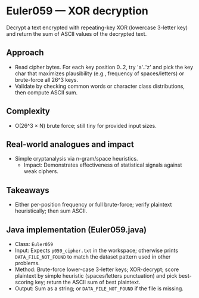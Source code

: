 # Euler059 — XOR decryption

Decrypt a text encrypted with repeating-key XOR (lowercase 3-letter key) and return the sum of ASCII values of the decrypted text.

## Approach

- Read cipher bytes. For each key position 0..2, try 'a'..'z' and pick the key char that maximizes plausibility (e.g., frequency of spaces/letters) or brute-force all 26^3 keys.
- Validate by checking common words or character class distributions, then compute ASCII sum.

## Complexity
- O(26^3 × N) brute force; still tiny for provided input sizes.

## Real-world analogues and impact
- Simple cryptanalysis via n-gram/space heuristics.
  - Impact: Demonstrates effectiveness of statistical signals against weak ciphers.

## Takeaways
- Either per-position frequency or full brute-force; verify plaintext heuristically; then sum ASCII.


## Java implementation (Euler059.java)

- Class: `Euler059`
- Input: Expects `p059_cipher.txt` in the workspace; otherwise prints `DATA_FILE_NOT_FOUND` to match the dataset pattern used in other problems.
- Method: Brute-force lower-case 3-letter keys; XOR-decrypt; score plaintext by simple heuristic (spaces/letters punctuation) and pick best-scoring key; return the ASCII sum of best plaintext.
- Output: Sum as a string; or `DATA_FILE_NOT_FOUND` if the file is missing.
